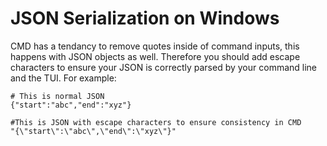 # JSON Serialization on Windows

CMD has a tendancy to remove quotes inside of command inputs, this happens with JSON objects as well. Therefore you should add escape characters to ensure your JSON is correctly parsed by your command line and the TUI. For example:

```
# This is normal JSON
{"start":"abc","end":"xyz"}

#This is JSON with escape characters to ensure consistency in CMD
"{\"start\":\"abc\",\"end\":\"xyz\"}"
```
